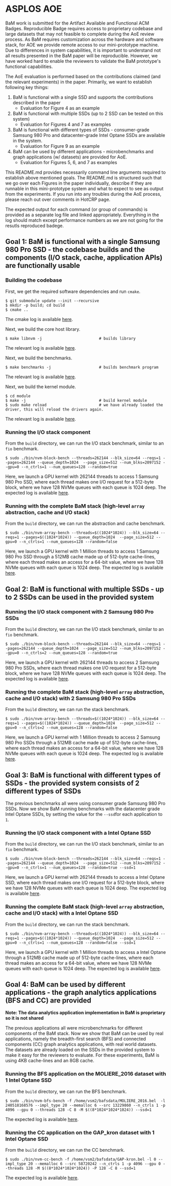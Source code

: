 # ASPLOS AOE 

BaM work is submitted for the Artifact Available and Functional ACM Badges. 
Reproducible Badge requires access to proprietary codebase and large datasets that may not feasible to complete during the AoE review process. 
As BaM requires customization across the hardware and software stack, for AOE we provide remote access to our mini-prototype machine. 
Due to differences in system capabilities, it is important to understand not all results presented in the BaM paper will be reproducible. 
However, we have worked hard to enable the reviewers to validate the BaM prototype's functional capabilities.

The AoE evaluation is performed based on the contributions claimed (and the relevant experiments) in the paper. 
Primarily, we want to establish following key things:

1) BaM is functional with a single SSD and supports the contributions described in the paper
    * Evaluation for Figure 4 as an example
2) BaM is functional with multiple SSDs (up to 2 SSD can be tested on this system)
    * Evaluation for Figures 4 and 7 as examples
3) BaM is functional with different types of SSDs - consumer-grade Samsung 980 Pro and datacenter-grade Intel Optane SSDs are available in the system. 
    * Evaluation for Figure 9 as an example
4) BaM can be used by different applications - microbenchmarks and graph applications (w/ datasets) are provided for AoE.
    * Evaluation for Figures 5, 6, and 7 as examples 

This README.md provides necessarily command line arguments required to establish above mentioned goals. 
The README.md is structured such that we go over each Figures in the paper individually, describe if they are runnable in this mini-prototype system and what to expect to see as output from the experiments. 
If you run into any troubles during the AoE process, please reach out over comments in HotCRP page. 

The expected output for each command (or group of commands) is provided as a separate log file and linked appropriately.
Everything in the log should match except performance numbers as we are not going for the resutls reproduced badege.

## Goal 1: BaM is functional with a single Samsung 980 Pro SSD - the codebase builds and the components (I/O stack, cache, application APIs) are functionally usable

### Building the codebase
First, we get the required software dependencies and run `cmake`.
```
$ git submodule update --init --recursive
$ mkdir -p build; cd build
$ cmake ..
```
The cmake log is available [here](./cmake.log).


Next, we build the core host library.
```
$ make libnvm -j                         # builds library
```
The relevant log is available [here](./build_libnvm.log).


Next, we build the benchmarks.
```
$ make benchmarks -j                     # builds benchmark program
```
The relevant log is available [here](./build_benchmarks.log).

Next, we build the kernel module.
```
$ cd module
$ make -j                                # build kernel module
$ sudo make reload                       # we have already loaded the driver, this will reload the drivers again. 
```
The relevant log is available [here](./build_kernel_modules.log).

### Running the I/O stack component
From the `build` directory, we can run the I/O stack benchmark, similar to an `fio` benchmark.
```
$ sudo ./bin/nvm-block-bench --threads=262144 --blk_size=64 --reqs=1 --pages=262144 --queue_depth=1024  --page_size=512 --num_blks=2097152 --gpu=0 --n_ctrls=1 --num_queues=128 --random=true
```
Here, we launch a GPU kernel with 262144 threads to access 1 Samsung 980 Pro SSD, where each thread makes one I/O request for a 512-byte block, where we have 128 NVMe queues with each queue is 1024 deep.
The expected log is available [here](./nvm_block_bench_1_sam.log).

### Running with the complete BaM stack (high-level `array` abstraction, cache and I/O stack)
From the `build` directory, we can run the abstraction and cache benchmark.
```
$ sudo ./bin/nvm-array-bench --threads=$((1024*1024)) --blk_size=64 --reqs=1 --pages=$((1024*1024)) --queue_depth=1024  --page_size=512 --gpu=0 --n_ctrls=1 --num_queues=128 --random=false
```
Here, we launch a GPU kernel with 1 Million threads to access 1 Samsung 980 Pro SSD through a 512MB cache made up of 512-byte cache-lines, where each thread makes an access for a 64-bit value, where we have 128 NVMe queues with each queue is 1024 deep.
The expected log is available [here](./nvm_array_bench_1_sam.log).

## Goal 2: BaM is functional with multiple SSDs - up to 2 SSDs can be used in the provided system

### Running the I/O stack component with 2 Samsung 980 Pro SSDs
From the `build` directory, we can run the I/O stack benchmark, similar to an `fio` benchmark.
```
$ sudo ./bin/nvm-block-bench --threads=262144 --blk_size=64 --reqs=1 --pages=262144 --queue_depth=1024  --page_size=512 --num_blks=2097152 --gpu=0 --n_ctrls=2 --num_queues=128 --random=true
```
Here, we launch a GPU kernel with 262144 threads to access 2 Samsung 980 Pro SSDs, where each thread makes one I/O request for a 512-byte block, where we have 128 NVMe queues with each queue is 1024 deep.
The expected log is available [here](./nvm_block_bench_2_sam.log).

### Running the complete BaM stack (high-level `array` abstraction, cache and I/O stack) with 2 Samsung 980 Pro SSDs
From the `build` directory, we can run the stack benchmark.
```
$ sudo ./bin/nvm-array-bench --threads=$((1024*1024)) --blk_size=64 --reqs=1 --pages=$((1024*1024)) --queue_depth=1024  --page_size=512 --gpu=0 --n_ctrls=2 --num_queues=128 --random=false
```
Here, we launch a GPU kernel with 1 Million threads to access 2 Samsung 980 Pro SSDs through a 512MB cache made up of 512-byte cache-lines, where each thread makes an access for a 64-bit value, where we have 128 NVMe queues with each queue is 1024 deep.
The expected log is available [here](./nvm_array_bench_2_sam.log).

## Goal 3: BaM is functional with different types of SSDs -  the provided system consists of 2 different types of SSDs

The previous benchmarks all were using consumer grade Samsung 980 Pro SSDs. 
Now we show BaM running benchmarks with the datacenter grade Intel Optane SSDs, by setting the value for the `--ssd`for each application to `1`.

### Running the I/O stack component with a Intel Optane SSD
From the `build` directory, we can run the I/O stack benchmark, similar to an `fio` benchmark.
```
$ sudo ./bin/nvm-block-bench --threads=262144 --blk_size=64 --reqs=1 --pages=262144 --queue_depth=1024  --page_size=512 --num_blks=2097152 --gpu=0 --n_ctrls=1 --num_queues=128 --random=true --ssd=1
```
Here, we launch a GPU kernel with 262144 threads to access a Intel Optane SSD, where each thread makes one I/O request for a 512-byte block, where we have 128 NVMe queues with each queue is 1024 deep.
The expected log is available [here](./nvm_block_bench_1_intel.log).

### Running the complete BaM stack (high-level `array` abstraction, cache and I/O stack) with a Intel Optane SSD
From the `build` directory, we can run the stack benchmark.
```
$ sudo ./bin/nvm-array-bench --threads=$((1024*1024)) --blk_size=64 --reqs=1 --pages=$((1024*1024)) --queue_depth=1024  --page_size=512 --gpu=0 --n_ctrls=1 --num_queues=128 --random=false --ssd=1
```
Here, we launch a GPU kernel with 1 Million threads to access a Intel Optane through a 512MB cache made up of 512-byte cache-lines, where each thread makes an access for a 64-bit value, where we have 128 NVMe queues with each queue is 1024 deep.
The expected log is available [here](./nvm_array_bench_1_intel.log).


## Goal 4: BaM can be used by different applications - the graph analytics applications (BFS and CC) are provided
**Note: The data analytics application implementation in BaM is proprietary so it is not shared**

The previous applications all were microbenchmarks for different components of the BaM stack.
Now we show that BaM can be used by real applications, namely the breadth-first search (BFS) and connected components (CC) graph analytics applications, with real world datasets.
The datasets are already loaded on the SSDs in the provided system to make it easy for the reviewers to evaluate.
For these experiments, BaM is using 4KB cache-lines and an 8GB cache.

### Running the BFS application on the MOLIERE_2016 dataset with 1 Intel Optane SSD
From the `build` directory, we can run the BFS benchmark.
```
$ sudo ./bin/nvm-bfs-bench -f /home/vsm2/bafsdata/MOLIERE_2016.bel  -l 240518168576 --impl_type 20 --memalloc 6 --src 13229860 --n_ctrls 1 -p 4096 --gpu 0 --threads 128 -C 8 -M $((8*1024*1024*1024)) --ssd=1
```
The expected log is available [here](./nvm_bfs_bench_1_intel.log).

### Running the CC application on the GAP_kron dataset with 1 Intel Optane SSD
From the `build` directory, we can run the CC benchmark.
```
$ sudo ./bin/nvm-cc-bench -f /home/vsm2/bafsdata/GAP-kron.bel -l 0 --impl_type 20 --memalloc 6 --src 58720242 --n_ctrls 1 -p 4096 --gpu 0 --threads 128 -M $((8*1024*1024*1024)) -P 128 -C 8 --ssd=1
```
The expected log is available [here](./nvm_cc_bench_1_intel.log). 
